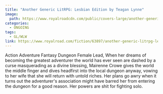 ```yaml
---
title: "Another Generic LitRPG: Lesbian Edition by Teagan Lynne"
image: 
  path: https://www.royalroadcdn.com/public/covers-large/another-generic-litrpg-lesbian-edition-aadavarp0ri.jpg
categories:
  - ONGOING
tags:
  - GL/WLW
link: https://www.royalroad.com/fiction/63897/another-generic-litrpg-lesbian-edition
---
```

Action Adventure Fantasy Dungeon Female Lead, When her dreams of becoming the greatest adventurer the world has ever seen are dashed by a curse masquerading as a divine blessing, Mairenne Crowe gives the world the middle finger and dives headfirst into the local dungeon anyway, vowing to her wife that she will return with untold riches. Her plans go awry when it turns out the adventurer's association might have barred her from entering the dungeon for a good reason. Her powers are shit for fighting solo.